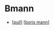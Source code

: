 # Bmann

- [[pull]] [[boris mann]]

[//begin]: # "Autogenerated link references for markdown compatibility"
[pull]: pull "Pull"
[boris mann]: boris-mann "Boris Mann"
[//end]: # "Autogenerated link references"
